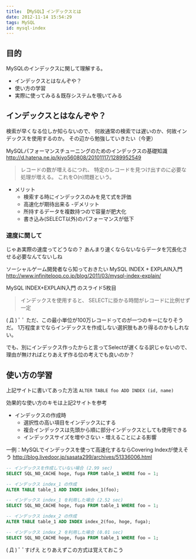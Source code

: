```yaml
---
title: 【MySQL】インデックスとは
date: 2012-11-14 15:54:29
tags: MySQL
id: mysql-index
---
```


## 目的

MySQLのインデックスに関して理解する。
- インデックスとはなんぞや？
- 使い方の学習
- 実際に使ってみる＆既存システムを覗いてみる

<!-- more -->

## インデックスとはなんぞや？

検索が早くなる位しか知らないので、
何故通常の検索では遅いのか、何故インデックスを使用するのか。
その辺から勉強していきたい（今更）

MySQLパフォーマンスチューニングのためのインデックスの基礎知識
<http://d.hatena.ne.jp/kiyo560808/20101117/1289952549>

> レコードの数が増えるにつれ、
> 特定のレコードを見つけ出すのに必要な処理が増える。
> これをO(n)問題という。

- メリット
  - 検索する時にインデックスのみを見て式を評価
  - 高速化が期待出来る
-デメリット
  - 所持するデータを複数持つので容量が肥大化
  - 書き込み(SELECT以外)のパフォーマンスが低下

### 速度に関して

じゃあ実際の速度ってどうなの？
あんまり速くならないならデータを冗長化させる必要なんてないしね

ソーシャルゲーム開発者なら知っておきたい MySQL INDEX + EXPLAIN入門
<http://www.infiniteloop.co.jp/blog/2011/03/mysql-index-explain/>

MySQL INDEX+EXPLAIN入門 のスライド5枚目

> インデックスを使用すると、
> SELECTに掛かる時間がレコードに比例せず一定

(  Д ) ﾟ ﾟ
ただ、この最小単位が100万レコードってのが一つのキーになりそうだ。
1万程度までならインデックスを作成しない選択肢もあり得るのかもしれない。

でも、別にインデックス作ったからと言ってSelectが遅くなる訳じゃないので、
理由が無ければとりあえず作る位の考えでも良いのか？

## 使い方の学習

上記サイトに書いてあった方法
`ALTER TABLE foo ADD INDEX (id, name)`

効果的な使い方のキモは上記2サイトを参考
- インデックスの作成時
  - 選択性の高い項目をインデックスにする
  - 複合インデックスは先頭から順に部分インデックスとしても使用できる
  - インデックスサイズを増やさない・増えることによる影響

一例：MySQLでインデックスを使って高速化するならCovering Indexが使えそう
<http://blog.livedoor.jp/sasata299/archives/51336006.html>

```SQL
-- インデックスを作成していない場合 (2.99 sec)
SELECT SQL_NO_CACHE hoge, fuga FROM table_1 WHERE foo = 1;

-- インデックス index_1 の作成
ALTER TABLE table_1 ADD INDEX index_1(foo);

-- インデックス index_1 を利用した場合 (2.52 sec)
SELECT SQL_NO_CACHE hoge, fuga FROM table_1 WHERE foo = 1;

-- インデックス index_2 の作成
ALTER TABLE table_1 ADD INDEX index_2(foo, hoge, fuga);

-- インデックス index_2 を利用した場合 (0.01 sec)
SELECT SQL_NO_CACHE hoge, fuga FROM table_1 WHERE foo = 1;
```

(  Д ) ﾟ ﾟすげえ
とりあえずこの方式は覚えておこう

